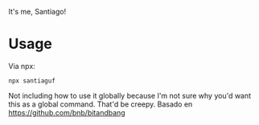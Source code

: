 It's me, Santiago!

# Usage
Via npx:
```
npx santiaguf
```

Not including how to use it globally because I'm not sure why you'd want this as a global command. That'd be creepy.
Basado en https://github.com/bnb/bitandbang
